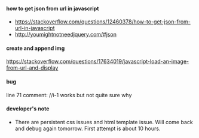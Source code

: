 #### how to get json from url in javascript
- https://stackoverflow.com/questions/12460378/how-to-get-json-from-url-in-javascript
- http://youmightnotneedjquery.com/#json

#### create and append img
https://stackoverflow.com/questions/17634019/javascript-load-an-image-from-url-and-display

#### bug
line 71 comment: //i-1 works but not quite sure why

#### developer's note
- There are persistent css issues and html template issue. Will come back and debug again tomorrow. First attempt is about 10 hours.
